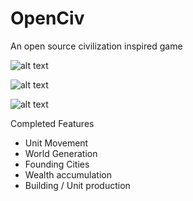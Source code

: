 # OpenCiv

An open source civilization inspired game

![alt text](https://github.com/rhin123/OpenCiv/blob/master/meta/screenshots/title_screen.png?raw=true)

![alt text](https://github.com/rhin123/OpenCiv/blob/master/meta/screenshots/world_map.png?raw=true)

![alt text](https://github.com/rhin123/OpenCiv/blob/master/meta/screenshots/city_menu.png?raw=true?raw=true)

Completed Features

- Unit Movement
- World Generation
- Founding Cities
- Wealth accumulation
- Building / Unit production
